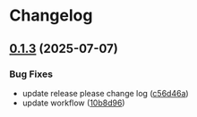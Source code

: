 # Changelog

## [0.1.3](https://github.com/kabasele243/transkript/compare/v0.1.2...v0.1.3) (2025-07-07)


### Bug Fixes

* update release please change log ([c56d46a](https://github.com/kabasele243/transkript/commit/c56d46a6fd80876d93dba73faeadade896b3b952))
* update workflow ([10b8d96](https://github.com/kabasele243/transkript/commit/10b8d9679307b1c0fbc82beaa762ba0e03e3999e))

